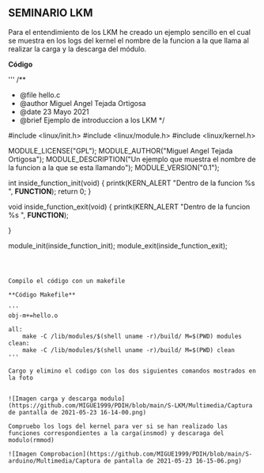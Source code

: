 ## SEMINARIO LKM

Para el entendimiento de los LKM he creado un ejemplo sencillo en el cual se muestra en los logs del kernel el nombre de la funcion a la que llama al realizar la carga y la descarga del módulo.

**Código**

'''
/**
 * @file hello.c
 * @author Miguel Angel Tejada Ortigosa
 * @date 23 Mayo 2021
 * @brief Ejemplo de introduccion a los LKM
*/    

#include <linux/init.h>
#include <linux/module.h>
#include <linux/kernel.h>

MODULE_LICENSE("GPL");
MODULE_AUTHOR("Miguel Angel Tejada Ortigosa");
MODULE_DESCRIPTION("Un ejemplo que muestra el nombre de la funcion a la que se esta llamando");
MODULE_VERSION("0.1");


int inside_function_init(void)
{
	printk(KERN_ALERT "Dentro de la funcion %s ", __FUNCTION__);
	return 0;
}

void inside_function_exit(void)
{
	printk(KERN_ALERT "Dentro de la funcion %s ", __FUNCTION__);

}

module_init(inside_function_init);
module_exit(inside_function_exit);


```



Compilo el código con un makefile

**Código Makefile**

'''
obj-m+=hello.o

all:
	make -C /lib/modules/$(shell uname -r)/build/ M=$(PWD) modules
clean: 
	make -C /lib/modules/$(shell uname -r)/build/ M=$(PWD) clean	
'''

Cargo y elimino el codigo con los dos siguientes comandos mostrados en la foto


![Imagen carga y descarga modulo](https://github.com/MIGUE1999/PDIH/blob/main/S-LKM/Multimedia/Captura de pantalla de 2021-05-23 16-14-00.png)

Compruebo los logs del kernel para ver si se han realizado las funciones correspondientes a la carga(insmod) y descaraga del modulo(rmmod)

![Imagen Comprobacion](https://github.com/MIGUE1999/PDIH/blob/main/S-arduino/Multimedia/Captura de pantalla de 2021-05-23 16-15-06.png)






